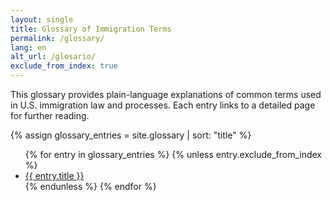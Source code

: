 ```yaml
---
layout: single
title: Glossary of Immigration Terms
permalink: /glossary/
lang: en
alt_url: /glosario/
exclude_from_index: true
---
```


This glossary provides plain-language explanations of common terms used in U.S. immigration law and processes. Each entry links to a detailed page for further reading.

{% assign glossary_entries = site.glossary | sort: "title" %}
<ul>
  {% for entry in glossary_entries %}
    {% unless entry.exclude_from_index %}
      <li><a href="{{ entry.url | relative_url }}">{{ entry.title }}</a></li>
    {% endunless %}
  {% endfor %}
</ul>